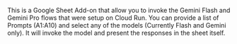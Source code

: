 This is a Google Sheet Add-on that allow you to invoke the Gemini Flash and Gemini Pro flows that were setup on Cloud Run. You can provide a list of Prompts (A1:A10) and select any of the models (Currently Flash and Gemini only). It will invoke the model and present the responses in the sheet itself. 
